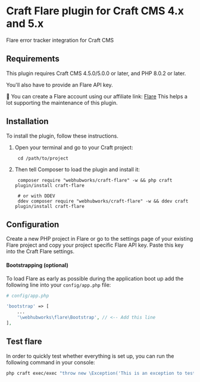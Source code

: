 # Craft Flare plugin for Craft CMS 4.x and 5.x

Flare error tracker integration for Craft CMS

## Requirements

This plugin requires Craft CMS 4.5.0/5.0.0 or later, and PHP 8.0.2 or later.

You'll also have to provide an Flare API key.

🙏 You can create a Flare account using our affiliate link: [Flare](flareapp.io/?via=webhub) This helps a lot supporting the maintenance of this plugin.

## Installation

To install the plugin, follow these instructions.

1. Open your terminal and go to your Craft project:

        cd /path/to/project

2. Then tell Composer to load the plugin and install it:

        composer require "webhubworks/craft-flare" -w && php craft plugin/install craft-flare
   
        # or with DDEV
        ddev composer require "webhubworks/craft-flare" -w && ddev craft plugin/install craft-flare

## Configuration

Create a new PHP project in Flare or go to the settings page of your existing Flare project and copy your project specific Flare API key. Paste this key into the Craft Flare settings.

#### Bootstrapping (optional)
To load Flare as early as possible during the application boot up add the following line into your `config/app.php` file:

```php
# config/app.php

'bootstrap' => [
    ...
    '\webhubworks\flare\Bootstrap', // <-- Add this line
],
```

## Test flare
In order to quickly test whether everything is set up, you can run the following command in your console:
```bash
php craft exec/exec "throw new \Exception('This is an exception to test if the integration with Flare works.');"
```
